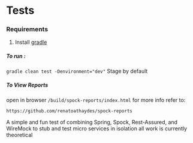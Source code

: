# Tests
### Requirements
1. Install [gradle](https://gradle.org/install/)

##### To run :
`gradle clean test -Denvironment="dev"`
Stage by default

##### To View Reports 
open in browser
`/build/spock-reports/index.html`
for more info refer to:
```
https://github.com/renatoathaydes/spock-reports
```
A simple and fun test of combining Spring, Spock, Rest-Assured, and WireMock to stub and test micro services in isolation all work is currently theoretical


